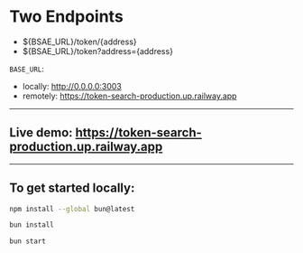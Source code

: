 # Two Endpoints

- ${BSAE_URL}/token/{address}
- ${BSAE_URL}/token?address={address}

`BASE_URL`:
- locally: http://0.0.0.0:3003
- remotely: https://token-search-production.up.railway.app

----
## Live demo: https://token-search-production.up.railway.app
----
## To get started locally:

```sh
npm install --global bun@latest
```

```sh
bun install
```

```sh
bun start
```